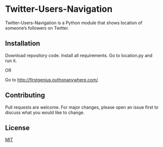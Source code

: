 # Twitter-Users-Navigation

Twitter-Users-Navigation is a Python module that shows location of someone’s followers on Twitter.

## Installation

Download repository code. Install all requirements. Go to location.py and run it.

OR

Go to http://firstgenius.pythonanywhere.com/.

## Contributing
Pull requests are welcome. For major changes, please open an issue first to discuss what you would like to change.

## License
[MIT](https://choosealicense.com/licenses/mit/)
